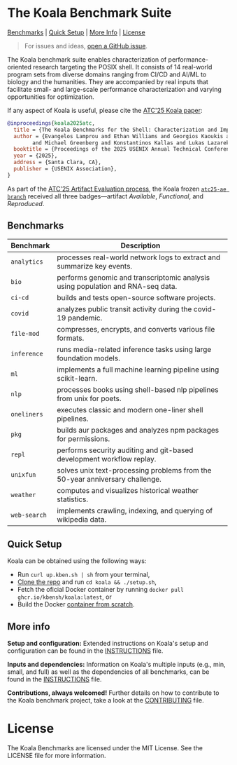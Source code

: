 # The Koala Benchmark Suite
[Benchmarks](#benchmarks) | [Quick Setup](#quick-setup) | [More Info](#more-info) | [License](#license)

> For issues and ideas, [open a GitHub issue](https://github.com/binpash/benchmarks/issues/new/choose).

The Koala benchmark suite enables characterization of performance-oriented research targeting the POSIX shell. It consists of 14 real-world program sets from diverse domains ranging from CI/CD and AI/ML to biology and the humanities. They are accompanied by real inputs that facilitate small- and large-scale performance characterization and varying opportunities for optimization.

If any aspect of Koala is useful, please cite the [ATC'25 Koala paper](https://www.usenix.org/conference/atc25/presentation/lamprou):
```bibtex
@inproceedings{koala2025atc,
  title = {The Koala Benchmarks for the Shell: Characterization and Implications},
  author = {Evangelos Lamprou and Ethan Williams and Georgios Kaoukis and Zhuoxuan Zhang
        and Michael Greenberg and Konstantinos Kallas and Lukas Lazarek and Nikos Vasilakis},
  booktitle = {Proceedings of the 2025 USENIX Annual Technical Conference (USENIX ATC '25)},
  year = {2025},
  address = {Santa Clara, CA},
  publisher = {USENIX Association},
}
```

As part of the [ATC'25 Artifact Evaluation process](https://www.usenix.org/conference/atc25/call-for-artifacts), the Koala frozen [`atc25-ae branch`](https://github.com/kbensh/koala/tree/atc25-ae) received all three badges—artifact *Available*, *Functional*, and *Reproduced*.

## Benchmarks

| Benchmark   | Description                                                                 |
|-------------|-----------------------------------------------------------------------------|
| `analytics` | processes real-world network logs to extract and summarize key events.          |
| `bio`       | performs genomic and transcriptomic analysis using population and RNA-seq data. |
| `ci-cd`     | builds and tests open-source software projects.                             |
| `covid`     | analyzes public transit activity during the covid-19 pandemic.              |
| `file-mod`  | compresses, encrypts, and converts various file formats.                    |
| `inference` | runs media-related inference tasks using large foundation models.           |
| `ml`        | implements a full machine learning pipeline using scikit-learn.             |
| `nlp`       | processes books using shell-based nlp pipelines from unix for poets.        |
| `oneliners` | executes classic and modern one-liner shell pipelines.                      |
| `pkg`       | builds aur packages and analyzes npm packages for permissions.              |
| `repl`      | performs security auditing and git-based development workflow replay.       |
| `unixfun`   | solves unix text-processing problems from the 50-year anniversary challenge.|
| `weather`   | computes and visualizes historical weather statistics.                      |
| `web-search`| implements crawling, indexing, and querying of wikipedia data.              |

## Quick Setup

Koala can be obtained using the following ways:

* Run `curl up.kben.sh | sh` from your terminal,
* [Clone the repo](https://github.com/kbensh/koala) and run `cd koala && ./setup.sh`,
* Fetch the oficial Docker container by running `docker pull ghcr.io/kbensh/koala:latest`, or
* Build the Docker [container from scratch](#environment--setup-notes).

## More info

**Setup and configuration:** Extended instructions on Koala's setup and configuration can be found in the [INSTRUCTIONS](./INSTRUCTIONS.md) file.

**Inputs and dependencies:** Information on Koala's multiple inputs (e.g., min, small, and full)  as well as the dependencies of all benchmarks, can be found in the [INSTRUCTIONS](./INSTRUCTIONS.md) file.

**Contributions, always welcomed!** Further details on how to contribute to the Koala benchmark project, take a look at the [CONTRIBUTING](./CONTRIBUTING.md) file.

# License

The Koala Benchmarks are licensed under the MIT License. See the LICENSE file for more information.
